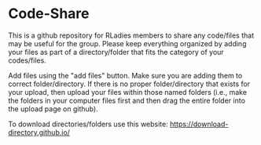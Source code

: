 # Code-Share

This is a github repository for RLadies members to share any code/files that may be useful for the group. Please keep everything organized by adding your files as part of a directory/folder that fits the category of your codes/files.

Add files using the "add files" button. Make sure you are adding them to correct folder/directory. If there is no proper folder/directory that exists for your upload, then upload your files within those named folders (i.e., make the folders in your computer files first and then drag the entire folder into the upload page on github).

To download directories/folders use this website: https://download-directory.github.io/

